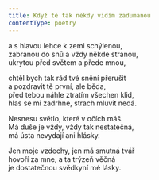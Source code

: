 ```yaml
---
title: Když tě tak někdy vidím zadumanou
contentType: poetry
---
```


<section>

a s hlavou lehce k zemi schýlenou,  
zabranou do snů a vždy někde stranou,  
ukrytou před světem a přede mnou,

</section>

<section>

chtěl bych tak rád tvé snění přerušit  
a pozdravit tě první, ale běda,  
před tebou náhle ztratím všechen klid,  
hlas se mi zadrhne, strach mluvit nedá.

</section>

<section>

Nesnesu světlo, které v očích máš.  
Má duše je vždy, vždy tak nestatečná,  
má ústa nevydají ani hlásky.

</section>

<section>

Jen moje vzdechy, jen má smutná tvář  
hovoří za mne, a ta trýzeň věčná  
je dostatečnou svědkyní mé lásky.

</section>
